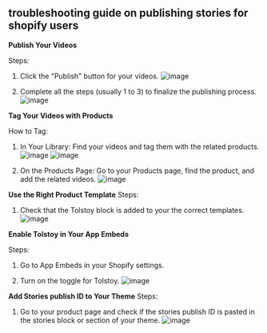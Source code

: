 ## troubleshooting guide on publishing stories for shopify users

**Publish Your Videos**

Steps:
1. Click the "Publish" button for your videos.
![image](https://github.com/user-attachments/assets/0777ccfe-423e-4c89-99ef-26db4a1132f7)

2. Complete all the steps (usually 1 to 3) to finalize the publishing process.
![image](https://github.com/user-attachments/assets/a26e46dd-0caf-4924-96ae-9b6c4ad1e7f5)


**Tag Your Videos with Products**

How to Tag:

1. In Your Library: Find your videos and tag them with the related products.
![image](https://github.com/user-attachments/assets/68fc87b7-2bb9-438b-8b48-3c51f60230e2)
![image](https://github.com/user-attachments/assets/9f319afd-9244-490c-9002-f5c167ff63be)


3. On the Products Page: Go to your Products page, find the product, and add the related videos.
![image](https://github.com/user-attachments/assets/ee1ba781-2799-4bc1-934e-ac721d4a1abc)

**Use the Right Product Template**
Steps:

1. Check that the Tolstoy block is added to your the correct templates.
![image](https://github.com/user-attachments/assets/3e907d5d-d212-4b56-89a2-cad34ba61ef5)


**Enable Tolstoy in Your App Embeds**

Steps:

1. Go to App Embeds in your Shopify settings.

2. Turn on the toggle for Tolstoy.
![image](https://github.com/user-attachments/assets/28395908-c37a-425d-a9d0-1b199d9df014)


**Add Stories publish ID to Your Theme**
Steps:

1. Go to your product page and check if the stories publish ID is pasted in the stories block or section of your theme.
![image](https://github.com/user-attachments/assets/cbfd7813-f6cd-43ea-833a-8c724b0a66e1)